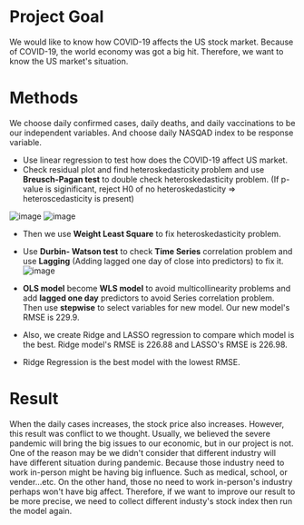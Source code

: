# Project Goal
We would like to know how COVID-19 affects the US stock market. Because of COVID-19, the world economy was got a big hit. Therefore, we want to know the US market's situation.

# Methods
We choose daily confirmed cases, daily deaths, and daily vaccinations to be our independent variables. And choose daily NASQAD index to be response variable.  
- Use linear regression to test how does the COVID-19 affect US market.  
- Check residual plot and find heteroskedasticity problem and use<b> Breusch-Pagan test</b> to double check heteroskedasticity problem. (If p-value is siginificant, reject H0 of no heteroskedasticity => heteroscedasticity is present)  

![image](https://user-images.githubusercontent.com/67025904/134563425-3d9f512e-3545-416d-b635-db76d847734c.png)
![image](https://user-images.githubusercontent.com/67025904/134564427-696d0152-3790-48bb-8642-8b07e392c469.png)


- Then we use <b>Weight Least Square</b> to fix heteroskedasticity problem.  
- Use <b>Durbin- Watson test</b> to check <b>Time Series</b> correlation problem and use <b>Lagging</b> (Adding lagged one day of close into predictors) to fix it. 
![image](https://user-images.githubusercontent.com/67025904/134565476-81d7a377-fc27-42a4-a2a1-0b7cf101b959.png)

- <b>OLS model</b> become <b>WLS model</b> to avoid multicollinearity problems and add <b>lagged one day</b> predictors to avoid Series correlation problem. Then use <b>stepwise</b> to select variables for new model. Our new model's RMSE is 229.9.  
- Also, we create Ridge and LASSO regression to compare which model is the best. Ridge model's RMSE is 226.88 and LASSO's RMSE is 226.98.  
- Ridge Regression is the best model with the lowest RMSE.  
 

# Result
When the daily cases increases, the stock price also increases. However, this result was conflict to we thought. Usually, we believed the severe pandemic will bring the big issues to our economic, but in our project is not. One of the reason may be we didn't consider that different industry will have different situation during pandemic. Because those industry need to work in-person might be having big influence. Such as medical, school, or vender...etc. On the other hand, those no need to work in-person's industry perhaps won't have big affect. Therefore, if we want to improve our result to be more precise, we need to collect different industy's stock index then run the model again.
